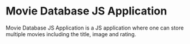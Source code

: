 # Movie Database JS Application
 Movie Database JS Application is a JS application where one can store multiple movies including the title, image and rating.
